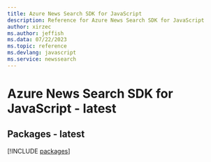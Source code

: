 ```yaml
---
title: Azure News Search SDK for JavaScript
description: Reference for Azure News Search SDK for JavaScript
author: xirzec
ms.author: jeffish
ms.data: 07/22/2023
ms.topic: reference
ms.devlang: javascript
ms.service: newssearch
---
```

# Azure News Search SDK for JavaScript - latest
## Packages - latest
[!INCLUDE [packages](news-search-index.md)]